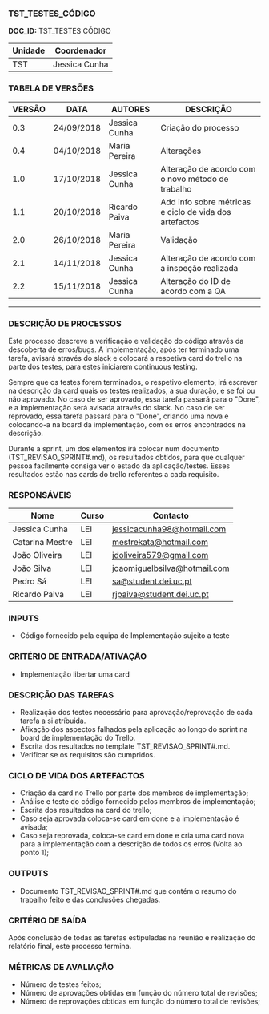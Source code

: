 ### TST_TESTES_CÓDIGO

**DOC_ID:** TST_TESTES CÓDIGO

| Unidade | Coordenador   |
| ------- | ------------- |
| TST     | Jessica Cunha |

### TABELA DE VERSÕES
| VERSÃO | DATA       | AUTORES       | DESCRIÇÃO                                              |
| ------ | ---------- | ------------- | ------------------------------------------------------ |
| 0.3    | 24/09/2018 | Jessica Cunha | Criação do processo                                    |
| 0.4    | 04/10/2018 | Maria Pereira | Alterações                                             |
| 1.0    | 17/10/2018 | Jessica Cunha | Alteração de acordo com o novo método de trabalho      |
| 1.1    | 20/10/2018 | Ricardo Paiva | Add info sobre métricas e ciclo de vida dos artefactos |
|2.0|26/10/2018|Maria Pereira | Validação|
| 2.1 | 14/11/2018 | Jessica Cunha | Alteração de acordo com a inspeção realizada |
| 2.2 | 15/11/2018 | Jessica Cunha | Alteração do ID de acordo com a QA |

------

### DESCRIÇÃO DE PROCESSOS
Este processo descreve a verificação e validação do código através da descoberta de erros/bugs. A implementação, após ter terminado uma tarefa, avisará através do slack e colocará a respetiva card do trello na parte dos testes,  para estes iniciarem continuous testing.

Sempre que os testes forem terminados, o respetivo elemento, irá escrever na descrição da card quais os testes realizados, a sua duração, e se foi ou não aprovado. No caso de ser aprovado, essa tarefa passará para o "Done", e a implementação será avisada através do slack. No caso de ser reprovado, essa tarefa passará para o "Done", criando uma nova e colocando-a na board da implementação, com os erros encontrados na descrição.

Durante a sprint, um dos elementos irá colocar num documento (TST_REVISAO_SPRINT#.md), os resultados obtidos, para que qualquer pessoa facilmente consiga ver o estado da aplicação/testes. Esses resultados estão nas cards do trello referentes a cada requisito.

### RESPONSÁVEIS
| Nome            | Curso | Contacto                     |
| --------------- | ----- | ---------------------------- |
| Jessica Cunha   | LEI   | jessicacunha98@hotmail.com   |
| Catarina Mestre | LEI   | mestrekata@hotmail.com       |
| João Oliveira   | LEI   | jdoliveira579@gmail.com      |
| João Silva      | LEI   | joaomiguelbsilva@hotmail.com |
| Pedro Sá        | LEI   | sa@student.dei.uc.pt         |
| Ricardo Paiva   | LEI   | rjpaiva@student.dei.uc.pt    |

### INPUTS
- Código fornecido pela equipa de Implementação sujeito a teste

### CRITÉRIO DE ENTRADA/ATIVAÇÃO
- Implementação libertar uma card

### DESCRIÇÃO DAS TAREFAS
- Realização dos testes necessário para aprovação/reprovação de cada tarefa a si atríbuida.
- Afixação dos aspectos falhados pela aplicação ao longo do sprint na board de implementação do Trello.
- Escrita dos resultados no template TST_REVISAO_SPRINT#.md.
- Verificar se os requisitos são cumpridos.

### CICLO DE VIDA DOS ARTEFACTOS
- Criação da card no Trello por parte dos membros de implementação;
- Análise e teste do código fornecido pelos membros de implementação;
- Escrita dos resultados na card do trello;
- Caso seja aprovada coloca-se card em done e a implementação é avisada;
- Caso seja reprovada, coloca-se card em done e cria uma card nova para a implementação com a descrição de todos os erros (Volta ao ponto 1);

### OUTPUTS
- Documento TST_REVISAO_SPRINT#.md que contém o resumo do trabalho feito e das conclusões chegadas.

### CRITÉRIO DE SAÍDA
Após conclusão de todas as tarefas estipuladas na reunião e realização do relatório final, este processo termina.

### MÉTRICAS DE AVALIAÇÃO
- Número de testes feitos;
- Número de aprovações obtidas em função do número total de revisões;
- Número de reprovações obtidas em função do número total de revisões;
